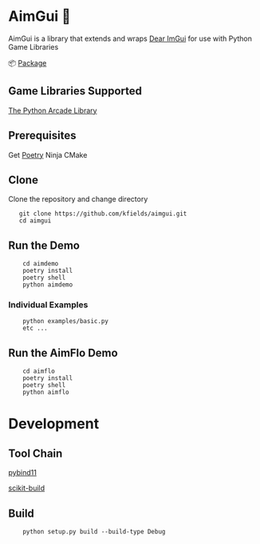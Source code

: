 # AimGui :anger:

AimGui is a library that extends and wraps [Dear ImGui](https://github.com/ocornut/imgui) for use with Python Game Libraries

:package: [Package](https://pypi.org/project/aimgui/)

## Game Libraries Supported

[The Python Arcade Library](https://arcade.academy/)

## Prerequisites

Get [Poetry](https://python-poetry.org/)
Ninja
CMake

## Clone

Clone the repository and change directory

       git clone https://github.com/kfields/aimgui.git
       cd aimgui

## Run the Demo

        cd aimdemo
        poetry install
        poetry shell
        python aimdemo

### Individual Examples

        python examples/basic.py
        etc ...

## Run the AimFlo Demo

        cd aimflo
        poetry install
        poetry shell
        python aimflo


# Development

## Tool Chain

[pybind11](https://github.com/pybind/pybind11)

[scikit-build](https://github.com/scikit-build/scikit-build)

## Build

        python setup.py build --build-type Debug
